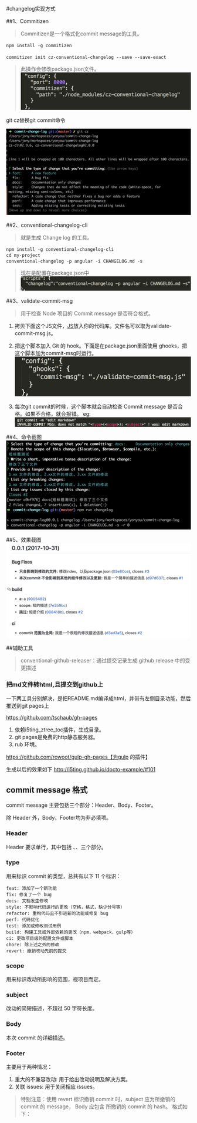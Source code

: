 #changelog实现方式

##1、Commitizen

> Commitizen是一个格式化commit message的工具。

    npm install -g commitizen
    
    commitizen init cz-conventional-changelog --save --save-exact

>此操作会修改package.json文件。
>![](media/15093486333182/15094378630612.jpg)

git cz替换git commit命令

![](media/15093486333182/15094380852015.jpg)


##2、conventional-changelog-cli
>就是生成 Change log 的工具。

    npm install -g conventional-changelog-cli
    cd my-project
    conventional-changelog -p angular -i CHANGELOG.md -s
    
>现在是配置在package.json中   
![](media/15093486333182/15094388347044.jpg)



##3、validate-commit-msg
>用于检查 Node 项目的 Commit message 是否符合格式。

1. 拷贝下面这个JS文件，[JS](https://github.com/conventional-changelog-archived-repos/validate-commit-msg/blob/master/index.js)放入你的代码库。文件名可以取为validate-commit-msg.js。

2. 把这个脚本加入 Git 的 hook。下面是在package.json里面使用 ghooks，把这个脚本加为commit-msg时运行。     
    ![](media/15093486333182/15094386539876.jpg)

3. 每次git commit的时候，这个脚本就会自动检查 Commit message 是否合格。如果不合格，就会报错。
eg:
![](media/15093486333182/15094385275825.jpg)

##4、命令截图
![](media/15093486333182/15094390880861.jpg)

##5、效果截图
![](media/15093486333182/15094393010120.jpg)


##辅助工具

> conventional-github-releaser：通过提交记录生成 github release 中的变更描述

### 把md文件转html,且提交到github上
一下两工具分别解决，是把README.md编译成html，并带有左侧目录功能，然后推送到git pages上

https://github.com/tschaub/gh-pages


1. 依赖i5ting_ztree_toc插件，生成目录。
2. git pages是免费的http静态服务器。
3. rub 环境。

https://github.com/rowoot/gulp-gh-pages【为gulp 的插件】

生成以后的效果如下
http://i5ting.github.io/docto-example/#101




## commit message 格式

commit message 主要包括三个部分：Header、Body、Footer。

除 Header 外，Body、Footer均为非必填项。

### Header

Header 要求单行，其中包括 <type>、<scope>、<subject>三个部分。

### type

用来标识 commit 的类型，总共有以下 11 个标识：

	feat: 添加了一个新功能
	fix: 修复了一个 bug
	docs: 文档发生修改
	style: 不影响代码运行的更改（空格，格式，缺少分号等）
	refactor: 重构代码且不引进新的功能或修复 bug
	perf: 代码优化
	test: 添加或修改测试用例
	build: 构建工具或外部依赖的更改（npm，webpack，gulp等）
	ci: 更改项目级的配置文件或脚本
	chore: 除上述之外的修改
	revert: 撤销改动先前的提交

### scope

用来标识改动所影响的范围，视项目而定。

### subject

改动的简短描述，不超过 50 字符长度。

### Body

本次 commit 的详细描述。

### Footer

主要用于两种情况：

1. 重大的不兼容改动: 用于给出改动说明及解决方案。
2. 关联 issues: 用于关闭相应 issues。


> 特别注意：使用 revert 标识撤销 commit 时，subject 应为所撤销的 commit 的 message， Body 应包含 所撤销的 commit 的 hash。
格式如下：


